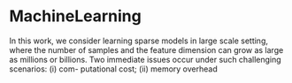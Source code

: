 # MachineLearning
In this work, we consider learning sparse models in large scale setting, where the
number of samples and the feature dimension can grow as large as millions or
billions. Two immediate issues occur under such challenging scenarios: (i) com-
putational cost; (ii) memory overhead
